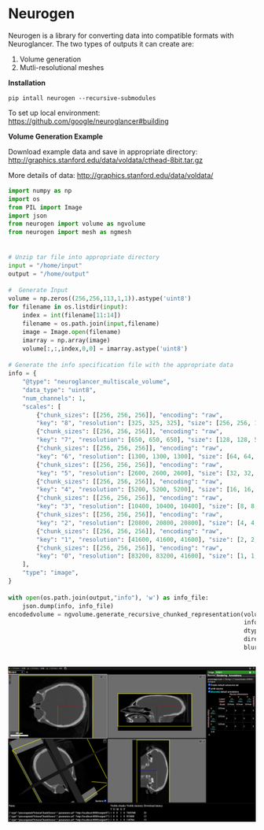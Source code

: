 # Neurogen

Neurogen is a library for converting data into compatible formats with Neuroglancer.
The two types of outputs it can create are:
1) Volume generation
2) Mutli-resolutional meshes



**Installation**

```
pip intall neurogen --recursive-submodules
```

To set up local environment:
https://github.com/google/neuroglancer#building

**Volume Generation Example**


Download example data and save in appropriate directory:
http://graphics.stanford.edu/data/voldata/cthead-8bit.tar.gz

More details of data: http://graphics.stanford.edu/data/voldata/

```python
import numpy as np
import os
from PIL import Image
import json
from neurogen import volume as ngvolume
from neurogen import mesh as ngmesh


# Unzip tar file into appropriate directory
input = "/home/input"
output = "/home/output"

#  Generate Input
volume = np.zeros((256,256,113,1,1)).astype('uint8') 
for filename in os.listdir(input):
    index = int(filename[11:14])
    filename = os.path.join(input,filename)
    image = Image.open(filename)
    imarray = np.array(image)
    volume[:,:,index,0,0] = imarray.astype('uint8')

# Generate the info specification file with the appropriate data
info = {
    "@type": "neuroglancer_multiscale_volume",
    "data_type": "uint8",
    "num_channels": 1,
    "scales": [
        {"chunk_sizes": [[256, 256, 256]], "encoding": "raw", 
        "key": "8", "resolution": [325, 325, 325], "size": [256, 256, 113], "voxel_offset": [0, 0, 0]},
        {"chunk_sizes": [[256, 256, 256]], "encoding": "raw", 
        "key": "7", "resolution": [650, 650, 650], "size": [128, 128, 57], "voxel_offset": [0, 0, 0]},
        {"chunk_sizes": [[256, 256, 256]], "encoding": "raw", 
        "key": "6", "resolution": [1300, 1300, 1300], "size": [64, 64, 29], "voxel_offset": [0, 0, 0]},
        {"chunk_sizes": [[256, 256, 256]], "encoding": "raw", 
        "key": "5", "resolution": [2600, 2600, 2600], "size": [32, 32, 15], "voxel_offset": [0, 0, 0]},
        {"chunk_sizes": [[256, 256, 256]], "encoding": "raw", 
        "key": "4", "resolution": [5200, 5200, 5200], "size": [16, 16, 8], "voxel_offset": [0, 0, 0]},
        {"chunk_sizes": [[256, 256, 256]], "encoding": "raw", 
        "key": "3", "resolution": [10400, 10400, 10400], "size": [8, 8, 4], "voxel_offset": [0, 0, 0]},
        {"chunk_sizes": [[256, 256, 256]], "encoding": "raw", 
        "key": "2", "resolution": [20800, 20800, 20800], "size": [4, 4, 2], "voxel_offset": [0, 0, 0]},
        {"chunk_sizes": [[256, 256, 256]], "encoding": "raw", 
        "key": "1", "resolution": [41600, 41600, 41600], "size": [2, 2, 1], "voxel_offset": [0, 0, 0]},
        {"chunk_sizes": [[256, 256, 256]], "encoding": "raw", 
        "key": "0", "resolution": [83200, 83200, 41600], "size": [1, 1, 1], "voxel_offset": [0, 0, 0]},
    ],
    "type": "image", 
}

with open(os.path.join(output,"info"), 'w') as info_file:
    json.dump(info, info_file)
encodedvolume = ngvolume.generate_recursive_chunked_representation(volume, 
                                                                   info, 
                                                                   dtype=volume.dtype, 
                                                                   directory=output,
                                                                   blurring_method='average')



```
![plot](volume_generation_image.png)
